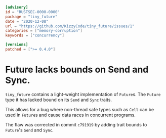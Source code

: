 ```toml
[advisory]
id = "RUSTSEC-0000-0000"
package = "tiny_future"
date = "2020-12-08"
url = "https://github.com/KizzyCode/tiny_future/issues/1"
categories = ["memory-corruption"]
keywords = ["concurrency"]

[versions]
patched = [">= 0.4.0"]
```

# Future<T> lacks bounds on Send and Sync.

`tiny_future` contains a light-weight implementation of `Future`s. The `Future`
type it has lacked bound on its `Send` and `Sync` traits.

This allows for a bug where non-thread safe types such as `Cell` can be used in
`Future`s and cause data races in concurrent programs.

The flaw was corrected in commit `c791919` by adding trait bounds to `Future`'s
`Send` and `Sync`.

